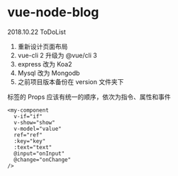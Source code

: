 # vue-node-blog

2018.10.22 ToDoList
1. 重新设计页面布局
2. vue-cli 2 升级为 @vue/cli 3
3. express 改为 Koa2
4. Mysql 改为 Mongodb
5. 之前项目版本备份在 version 文件夹下

标签的 Props 应该有统一的顺序，依次为指令、属性和事件
```
<my-component
  v-if="if"
  v-show="show"
  v-model="value"
  ref="ref"
  :key="key"
  :text="text"
  @input="onInput"
  @change="onChange"
/>
```
